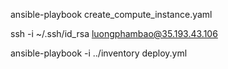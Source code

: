 ansible-playbook create_compute_instance.yaml

ssh -i ~/.ssh/id_rsa luongphambao@35.193.43.106

ansible-playbook -i ../inventory deploy.yml